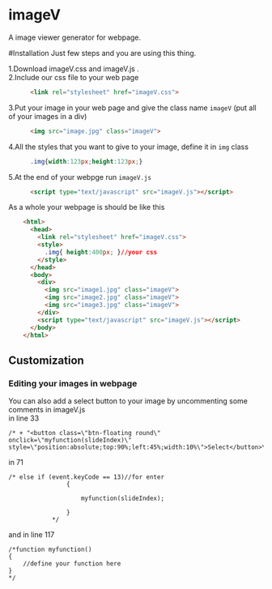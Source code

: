# imageV
A image viewer generator for webpage.

#Installation
  Just few steps and you are using this thing.
  
1.Download imageV.css and imageV.js .<br>
2.Include our css file to your web page <br>
```html
      <link rel="stylesheet" href="imageV.css">
```
3.Put your image in your web page and give the class name ```imageV``` (put all of your images in a div)
```html
      <img src="image.jpg" class="imageV">
```
4.All the styles that you want to give to your image, define it in ```img``` class
```css
      .img{width:123px;height:123px;}
```
5.At the end of your webpge run ```imageV.js```
```html
      <script type="text/javascript" src="imageV.js"></script>
```

As a whole your webpage is should be like this
```html
    <html>
      <head>
        <link rel="stylesheet" href="imageV.css">
        <style>
          .img{ height:400px; }//your css
        </style>
      </head>
      <body>
        <div>
          <img src="image1.jpg" class="imageV">
          <img src="image2.jpg" class="imageV">
          <img src="image3.jpg" class="imageV">
        </div>  
        <script type="text/javascript" src="imageV.js"></script>
      </body>
    </html>
```
## Customization 
### Editing your images in webpage</h2>
	


   You can also add a select button to your image by uncommenting some comments in imageV.js 
   <br>in line 33
```
/* + "<button class=\"btn-floating round\" onclick=\"myfunction(slideIndex)\" style=\"position:absolute;top:90%;left:45%;width:10%\">Select</button>\"*/
```
  in 71
```
/* else if (event.keyCode == 13)//for enter
                {
                    
                    myfunction(slideIndex);
                    
                }
			*/
```

  and in line 117
```
/*function myfunction()
{
	//define your function here
}
*/
```
